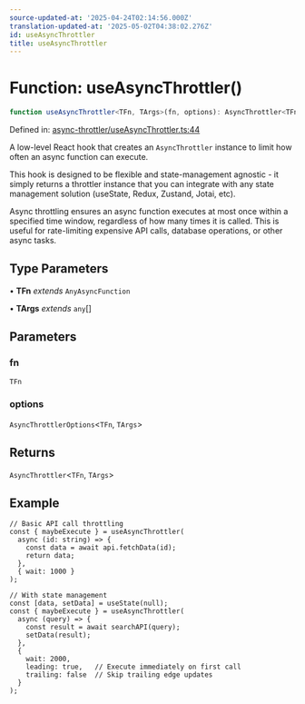 ```yaml
---
source-updated-at: '2025-04-24T02:14:56.000Z'
translation-updated-at: '2025-05-02T04:38:02.276Z'
id: useAsyncThrottler
title: useAsyncThrottler
---
```


<!-- DO NOT EDIT: this page is autogenerated from the type comments -->

# Function: useAsyncThrottler()

```ts
function useAsyncThrottler<TFn, TArgs>(fn, options): AsyncThrottler<TFn, TArgs>
```

Defined in: [async-throttler/useAsyncThrottler.ts:44](https://github.com/TanStack/pacer/blob/main/packages/react-pacer/src/async-throttler/useAsyncThrottler.ts#L44)

A low-level React hook that creates an `AsyncThrottler` instance to limit how often an async function can execute.

This hook is designed to be flexible and state-management agnostic - it simply returns a throttler instance that
you can integrate with any state management solution (useState, Redux, Zustand, Jotai, etc).

Async throttling ensures an async function executes at most once within a specified time window,
regardless of how many times it is called. This is useful for rate-limiting expensive API calls,
database operations, or other async tasks.

## Type Parameters

• **TFn** *extends* `AnyAsyncFunction`

• **TArgs** *extends* `any`[]

## Parameters

### fn

`TFn`

### options

`AsyncThrottlerOptions`\<`TFn`, `TArgs`\>

## Returns

`AsyncThrottler`\<`TFn`, `TArgs`\>

## Example

```tsx
// Basic API call throttling
const { maybeExecute } = useAsyncThrottler(
  async (id: string) => {
    const data = await api.fetchData(id);
    return data;
  },
  { wait: 1000 }
);

// With state management
const [data, setData] = useState(null);
const { maybeExecute } = useAsyncThrottler(
  async (query) => {
    const result = await searchAPI(query);
    setData(result);
  },
  {
    wait: 2000,
    leading: true,   // Execute immediately on first call
    trailing: false  // Skip trailing edge updates
  }
);
```
